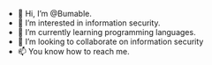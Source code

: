 - 👋 Hi, I’m @Bumable. 
- 👀 I’m interested in information security. 
- 🌱 I’m currently learning programming languages. 
- 💞️ I’m looking to collaborate on information security
- 📫 You know how to reach me. 

<!---
Bumable/Bumable is a ✨ special ✨ repository because its `README.md` (this file) appears on your GitHub profile.
You can click the Preview link to take a look at your changes.
--->
